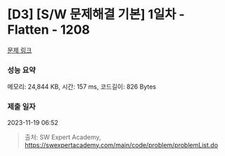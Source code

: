 # [D3] [S/W 문제해결 기본] 1일차 - Flatten - 1208 

[문제 링크](https://swexpertacademy.com/main/code/problem/problemDetail.do?contestProbId=AV139KOaABgCFAYh) 

### 성능 요약

메모리: 24,844 KB, 시간: 157 ms, 코드길이: 826 Bytes

### 제출 일자

2023-11-19 06:52



> 출처: SW Expert Academy, https://swexpertacademy.com/main/code/problem/problemList.do